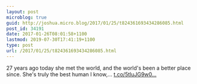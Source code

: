 ```yaml
---
layout: post
microblog: true
guid: http://joshua.micro.blog/2017/01/25/t824361693434286085.html
post_id: 34191
date: 2017-01-26T08:01:58+1100
lastmod: 2019-07-30T17:41:19+1100
type: post
url: /2017/01/25/t824361693434286085.html
---
```

27 years ago today she met the world, and the world's been a better place since. She's truly the best human I know,… [t.co/5tluJG9w0...](https://t.co/5tluJG9w0E)
